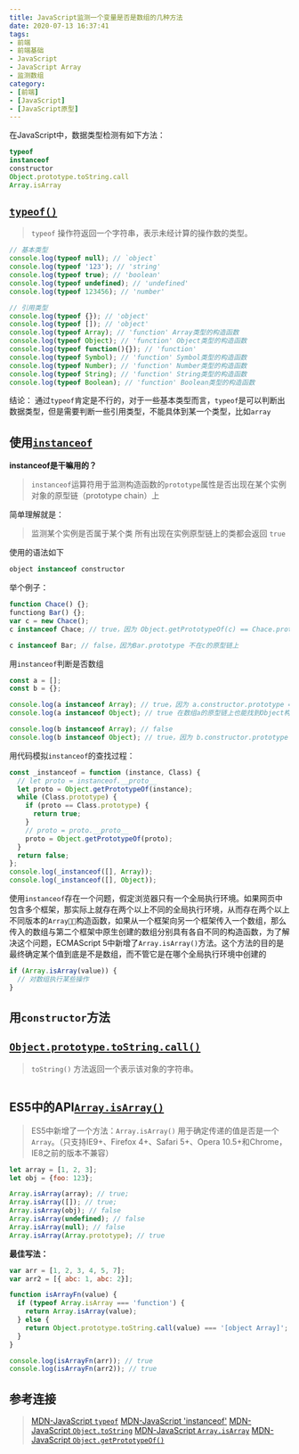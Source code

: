 ```yaml
---
title: JavaScript监测一个变量是否是数组的几种方法
date: 2020-07-13 16:37:41
tags:
- 前端
- 前端基础
- JavaScript
- JavaScript Array
- 监测数组
category:
- [前端]
- [JavaScript]
- [JavaScript原型]
---
```


在JavaScript中，数据类型检测有如下方法：

```javascript
typeof
instanceof
constructor
Object.prototype.toString.call
Array.isArray
```

## [`typeof()`](https://developer.mozilla.org/zh-CN/docs/Web/JavaScript/Reference/Operators/typeof)

> `typeof` 操作符返回一个字符串，表示未经计算的操作数的类型。

```javascript
// 基本类型
console.log(typeof null); // `object`
console.log(typeof '123'); // 'string'
console.log(typeof true); // 'boolean'
console.log(typeof undefined); // 'undefined'
console.log(typeof 123456); // 'number'

// 引用类型
console.log(typeof {}); // 'object'
console.log(typeof []); // 'object'
console.log(typeof Array); // 'function' Array类型的构造函数
console.log(typeof Object); // 'function' Object类型的构造函数
console.log(typeof function(){}); // 'function'
console.log(typeof Symbol); // 'function' Symbol类型的构造函数
console.log(typeof Number); // 'function' Number类型的构造函数
console.log(typeof String); // 'function' String类型的构造函数
console.log(typeof Boolean); // 'function' Boolean类型的构造函数

```

结论： 通过`typeof`肯定是不行的，对于一些基本类型而言，`typeof`是可以判断出数据类型，但是需要判断一些引用类型，不能具体到某一个类型，比如`array`

## 使用[`instanceof`](https://developer.mozilla.org/zh-CN/docs/Web/JavaScript/Reference/Operators/instanceof)

**instanceof是干嘛用的？**

> `instanceof`运算符用于监测构造函数的`prototype`属性是否出现在某个实例对象的原型链（prototype chain）上

简单理解就是：

> 监测某个实例是否属于某个类
> 所有出现在实例原型链上的类都会返回 `true`

使用的语法如下

```javascript
object instanceof constructor
```

举个例子：

```javascript
function Chace() {};
functiong Bar() {};
var c = new Chace();
c instanceof Chace; // true，因为 Object.getPrototypeOf(c) == Chace.prototype

c instanceof Bar; // false，因为Bar.prototype 不在c的原型链上

```

用`instanceof`判断是否数组

```javascript
const a = [];
const b = {};

console.log(a instanceof Array); // true，因为 a.constructor.prototype == Array.prototype;
console.log(a instanceof Object); // true 在数组a的原型链上也能找到Object构造函数 因为, a.constructor.prototype.__proto__.constructor.prototype == Object.prototype;

console.log(b instanceof Array); // false
console.log(b instanceof Object); // true，因为 b.constructor.prototype == Object.prototype;
```

用代码模拟`instanceof`的查找过程：

```javascript
const _instanceof = function (instance, Class) {
  // let proto = instanceof.__proto__
  let proto = Object.getPrototypeOf(instance);
  while (Class.prototype) {
    if (proto == Class.prototype) {
      return true;
    }
    // proto = proto.__proto__
    proto = Object.getPrototypeOf(proto);
  }
  return false;
};
console.log(_instanceof([], Array));
console.log(_instanceof([], Object));
```

使用`instanceof`存在一个问题，假定浏览器只有一个全局执行环境。如果网页中包含多个框架，那实际上就存在两个以上不同的全局执行环境，从而存在两个以上不同版本的`Array`构造函数，如果从一个框架向另一个框架传入一个数组，那么传入的数组与第二个框架中原生创建的数组分别具有各自不同的构造函数，为了解决这个问题，ECMAScript 5中新增了`Array.isArray()`方法。这个方法的目的是最终确定某个值到底是不是数组，而不管它是在哪个全局执行环境中创建的

```javascript
if (Array.isArray(value)) {
  // 对数组执行某些操作
}
```

## 用`constructor`方法



## [`Object.prototype.toString.call()`](https://developer.mozilla.org/zh-CN/docs/Web/JavaScript/Reference/Global_Objects/Object/toString)

> `toString()` 方法返回一个表示该对象的字符串。

```javascript

```

## ES5中的API[`Array.isArray()`](https://developer.mozilla.org/zh-CN/docs/Web/JavaScript/Reference/Global_Objects/Array/isArray)

> ES5中新增了一个方法：`Array.isArray()` 用于确定传递的值是否是一个 `Array`。（只支持IE9+、Firefox 4+、Safari 5+、Opera 10.5+和Chrome，IE8之前的版本不兼容）

```javascript
let array = [1, 2, 3];
let obj = {foo: 123};

Array.isArray(array); // true;
Array.isArray([]); // true;
Array.isArray(obj); // false
Array.isArray(undefined); // false
Array.isArray(null); // false
Array.isArray(Array.prototype); // true
```

**最佳写法：**

```javascript
var arr = [1, 2, 3, 4, 5, 7];
var arr2 = [{ abc: 1, abc: 2}];

function isArrayFn(value) {
  if (typeof Array.isArray === 'function') {
    return Array.isArray(value);
  } else {
    return Object.prototype.toString.call(value) === '[object Array]';
  }
}

console.log(isArrayFn(arr)); // true
console.log(isArrayFn(arr2)); // true
```


## 参考连接

> [MDN-JavaScript `typeof`](https://developer.mozilla.org/zh-CN/docs/Web/JavaScript/Reference/Operators/typeof)
> [MDN-JavaScript 'instanceof'](https://developer.mozilla.org/zh-CN/docs/Web/JavaScript/Reference/Operators/instanceof)
> [MDN-JavaScript `Object.toString`](https://developer.mozilla.org/zh-CN/docs/Web/JavaScript/Reference/Global_Objects/Object/toString)
> [MDN-JavaScript `Array.isArray`](https://developer.mozilla.org/zh-CN/docs/Web/JavaScript/Reference/Global_Objects/Array/isArray)
> [MDN-JavaScript `Object.getPrototypeOf()`](https://developer.mozilla.org/zh-CN/docs/Web/JavaScript/Reference/Global_Objects/Object/GetPrototypeOf)
> []()
